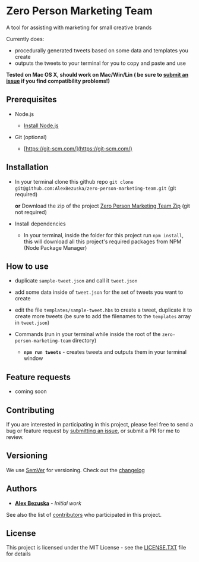 # Zero Person Marketing Team

A tool for assisting with marketing for small creative brands

Currently does:

- procedurally generated tweets based on some data and templates you create
- outputs the tweets to your terminal for you to copy and paste and use


**Tested on Mac OS X, should work on Mac/Win/Lin ( be sure to [submit an issue](https://github.com/AlexBezuska/zero-person-marketing-team/issues) if you find compatibility problems!)**

## Prerequisites

- Node.js
  - [Install Node.js](https://nodejs.org/en/)

- Git (optional)
	- [https://git-scm.com/](https://git-scm.com/)

## Installation

- In your terminal clone this github repo `git clone git@github.com:AlexBezuska/zero-person-marketing-team.git` (git required)

	**or** Download the zip of the project [Zero Person Marketing Team Zip](https://github.com/AlexBezuska/zero-person-marketing-team/archive/master.zip) (git not required)
- Install dependencies
	- In your terminal, inside the folder for this project run `npm install`, this will download all this project's required packages from NPM (Node Package Manager)


## How to use
- duplicate `sample-tweet.json` and call it `tweet.json`
- add some data inside of `tweet.json` for the set of tweets you want to create
- edit the file `templates/sample-tweet.hbs` to create a tweet, duplicate it to create more tweets (be sure to add the filenames to the `templates` array in `tweet.json`)

- Commands (run in your terminal while inside the root of the `zero-person-marketing-team` directory)
	 - **`npm run tweets`** - creates tweets and outputs them in your terminal window

## Feature requests

- coming soon

## Contributing

If you are interested in participating in this project, please feel free to send a bug or feature request by [submitting an issue](https://github.com/AlexBezuska/zero-person-marketing-team/issues), or submit a PR for me to review.

## Versioning

We use [SemVer](http://semver.org/) for versioning. Check out the [changelog](CHANGELOG.md)

## Authors

* **[Alex Bezuska](https://github.com/AlexBezuska)** - *Initial work*

See also the list of [contributors](https://github.com/AlexBezuska/zero-person-marketing-team/contributors) who participated in this project.

## License

This project is licensed under the MIT License - see the [LICENSE.TXT](LICENSE.txt) file for details
